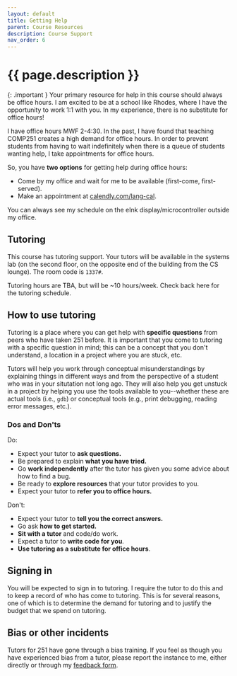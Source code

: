 ```yaml
---
layout: default
title: Getting Help 
parent: Course Resources
description: Course Support
nav_order: 6
---
```


# {{ page.description }}

{: .important }
Your primary resource for help in this course should always be office hours. I am
excited to be at a school like Rhodes, where I have the opportunity to work 1:1
with you. In my experience, there is no substitute for office hours!

I have office hours MWF 2-4:30. In the past, I have found that teaching COMP251
creates a high demand for office hours. In order to prevent students from having
to wait indefinitely when there is a queue of students wanting help, I take
appointments for office hours.

So, you have __two options__ for getting help during office hours:

* Come by my office and wait for me to be available (first-come, first-served).
* Make an appointment at [calendly.com/lang-cal](https://calendly.com/lang-cal).

You can always see my schedule on the eInk display/microcontroller outside my
office.

## Tutoring

This course has tutoring support. Your tutors will be available in the systems
lab (on the second floor, on the opposite end of the building from the CS
lounge). The room code is `1337#`.

Tutoring hours are TBA, but will be ~10 hours/week. Check back here for the
tutoring schedule.

## How to use tutoring

Tutoring is a place where you can get help with __specific questions__ from
peers who have taken 251 before. It is important that you come to tutoring with
a specific question in mind; this can be a concept that you don't understand, a
location in a project where you are stuck, etc. 

Tutors will help you work through conceptual misunderstandings by explaining
things in different ways and from the perspective of a student who was in your
situtation not long ago. They will also help you get unstuck in a project by
helping you use the tools available to you--whether these are actual tools
(i.e., `gdb`) or conceptual tools (e.g., print debugging, reading error
messages, etc.).

### Dos and Don'ts

Do:

* Expect your tutor to __ask questions.__
* Be prepared to explain __what you have tried.__
* Go __work independently__ after the tutor has given you some advice about how
  to find a bug.
* Be ready to __explore resources__ that your tutor provides to you.
* Expect your tutor to __refer you to office hours.__

Don't:

* Expect your tutor to __tell you the correct answers.__
* Go ask __how to get started.__
* __Sit with a tutor__ and code/do work.
* Expect a tutor to __write code for you__.
* __Use tutoring as a substitute for office hours__.

## Signing in

You will be expected to sign in to tutoring. I require the tutor to do this and
to keep a record of who has come to tutoring. This is for several reasons, one
of which is to determine the demand for tutoring and to justify the budget that
we spend on tutoring.

## Bias or other incidents

Tutors for 251 have gone through a bias training. If you feel as though you have
experienced bias from a tutor, please report the instance to me, either directly
or through my [feedback form](https://tinyr.us/lang-feedback).

